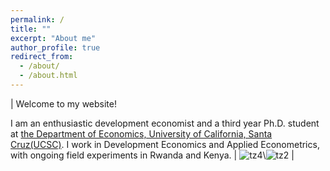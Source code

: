 ```yaml
---
permalink: /
title: ""
excerpt: "About me"
author_profile: true
redirect_from: 
  - /about/
  - /about.html
---
```






| Welcome to my website!

I am an enthusiastic development economist and a third year Ph.D. student at [the Department of Economics, University of California, Santa Cruz(UCSC)](https://economics.ucsc.edu/). I work in Development Economics and Applied Econometrics, with ongoing field experiments in Rwanda and Kenya. | ![tz4](/images/tz2.jpeg)\\![tz2](/images/tz4.jpeg) |



